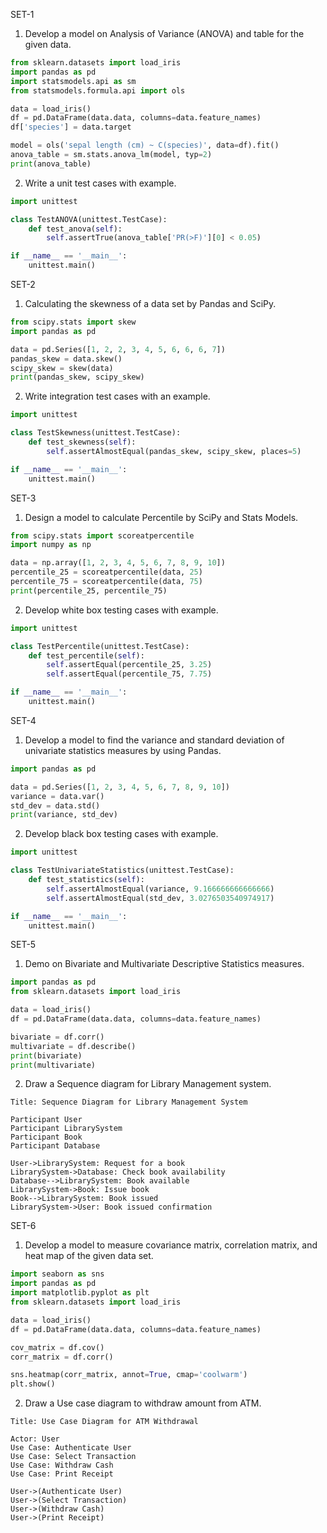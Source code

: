 SET-1
1. Develop a model on Analysis of Variance (ANOVA) and table for the given data.
```python
from sklearn.datasets import load_iris
import pandas as pd
import statsmodels.api as sm
from statsmodels.formula.api import ols

data = load_iris()
df = pd.DataFrame(data.data, columns=data.feature_names)
df['species'] = data.target

model = ols('sepal length (cm) ~ C(species)', data=df).fit()
anova_table = sm.stats.anova_lm(model, typ=2)
print(anova_table)
```

2. Write a unit test cases with example.
```python
import unittest

class TestANOVA(unittest.TestCase):
    def test_anova(self):
        self.assertTrue(anova_table['PR(>F)'][0] < 0.05)

if __name__ == '__main__':
    unittest.main()
```

SET-2
1. Calculating the skewness of a data set by Pandas and SciPy.
```python
from scipy.stats import skew
import pandas as pd

data = pd.Series([1, 2, 2, 3, 4, 5, 6, 6, 6, 7])
pandas_skew = data.skew()
scipy_skew = skew(data)
print(pandas_skew, scipy_skew)
```

2. Write integration test cases with an example.
```python
import unittest

class TestSkewness(unittest.TestCase):
    def test_skewness(self):
        self.assertAlmostEqual(pandas_skew, scipy_skew, places=5)

if __name__ == '__main__':
    unittest.main()
```

SET-3
1. Design a model to calculate Percentile by SciPy and Stats Models.
```python
from scipy.stats import scoreatpercentile
import numpy as np

data = np.array([1, 2, 3, 4, 5, 6, 7, 8, 9, 10])
percentile_25 = scoreatpercentile(data, 25)
percentile_75 = scoreatpercentile(data, 75)
print(percentile_25, percentile_75)
```

2. Develop white box testing cases with example.
```python
import unittest

class TestPercentile(unittest.TestCase):
    def test_percentile(self):
        self.assertEqual(percentile_25, 3.25)
        self.assertEqual(percentile_75, 7.75)

if __name__ == '__main__':
    unittest.main()
```

SET-4
1. Develop a model to find the variance and standard deviation of univariate statistics measures by using Pandas.
```python
import pandas as pd

data = pd.Series([1, 2, 3, 4, 5, 6, 7, 8, 9, 10])
variance = data.var()
std_dev = data.std()
print(variance, std_dev)
```

2. Develop black box testing cases with example.
```python
import unittest

class TestUnivariateStatistics(unittest.TestCase):
    def test_statistics(self):
        self.assertAlmostEqual(variance, 9.166666666666666)
        self.assertAlmostEqual(std_dev, 3.0276503540974917)

if __name__ == '__main__':
    unittest.main()
```

SET-5
1. Demo on Bivariate and Multivariate Descriptive Statistics measures.
```python
import pandas as pd
from sklearn.datasets import load_iris

data = load_iris()
df = pd.DataFrame(data.data, columns=data.feature_names)

bivariate = df.corr()
multivariate = df.describe()
print(bivariate)
print(multivariate)
```

2. Draw a Sequence diagram for Library Management system.
```plaintext
Title: Sequence Diagram for Library Management System

Participant User
Participant LibrarySystem
Participant Book
Participant Database

User->LibrarySystem: Request for a book
LibrarySystem->Database: Check book availability
Database-->LibrarySystem: Book available
LibrarySystem->Book: Issue book
Book-->LibrarySystem: Book issued
LibrarySystem->User: Book issued confirmation
```

SET-6
1. Develop a model to measure covariance matrix, correlation matrix, and heat map of the given data set.
```python
import seaborn as sns
import pandas as pd
import matplotlib.pyplot as plt
from sklearn.datasets import load_iris

data = load_iris()
df = pd.DataFrame(data.data, columns=data.feature_names)

cov_matrix = df.cov()
corr_matrix = df.corr()

sns.heatmap(corr_matrix, annot=True, cmap='coolwarm')
plt.show()
```

2. Draw a Use case diagram to withdraw amount from ATM.
```plaintext
Title: Use Case Diagram for ATM Withdrawal

Actor: User
Use Case: Authenticate User
Use Case: Select Transaction
Use Case: Withdraw Cash
Use Case: Print Receipt

User->(Authenticate User)
User->(Select Transaction)
User->(Withdraw Cash)
User->(Print Receipt)
```
